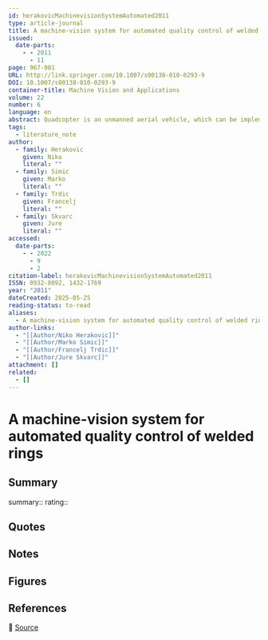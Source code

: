 ```yaml
---
id: herakovicMachinevisionSystemAutomated2011
type: article-journal
title: A machine-vision system for automated quality control of welded rings
issued:
  date-parts:
    - - 2011
      - 11
page: 967-981
URL: http://link.springer.com/10.1007/s00138-010-0293-9
DOI: 10.1007/s00138-010-0293-9
container-title: Machine Vision and Applications
volume: 22
number: 6
language: en
abstract: Quadcopter is an unmanned aerial vehicle, which can be implemented in different applications. In paper it will be represented a development of a quadcopter system and potential application in which it can be implemented. Quadcopter structure model, basic components with block diagram, hovering stability, dimensions, and description of basic movements will be represented and discussed. Control algorithms with steps in empirical methodology will also be presented. Current civil and military application will be examined, and future applications will be suggested.
tags:
  - literature_note
author:
  - family: Herakovic
    given: Niko
    literal: ""
  - family: Simic
    given: Marko
    literal: ""
  - family: Trdic
    given: Francelj
    literal: ""
  - family: Skvarc
    given: Jure
    literal: ""
accessed:
  date-parts:
    - - 2022
      - 9
      - 2
citation-label: herakovicMachinevisionSystemAutomated2011
ISSN: 0932-8092, 1432-1769
year: "2011"
dateCreated: 2025-05-25
reading-status: to-read
aliases:
  - A machine-vision system for automated quality control of welded rings
author-links:
  - "[[Author/Niko Herakovic]]"
  - "[[Author/Marko Simic]]"
  - "[[Author/Francelj Trdic]]"
  - "[[Author/Jure Skvarc]]"
attachment: []
related:
  - []
---
```


# A machine-vision system for automated quality control of welded rings

## Summary
summary::
rating::

## Quotes

## Notes

## Figures

## References

🔗 [Source](http://link.springer.com/10.1007/s00138-010-0293-9)

